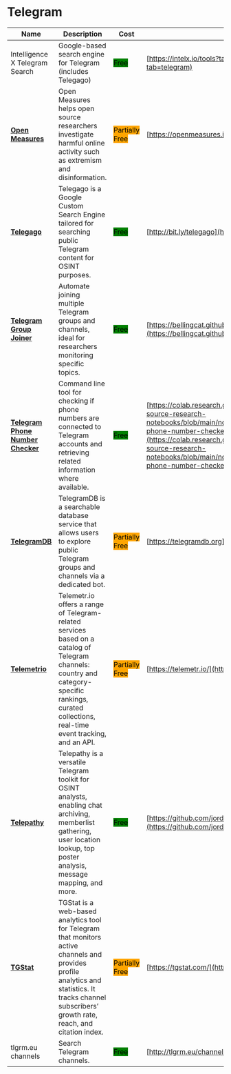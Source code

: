 # Telegram

| Name | Description | Cost | URL |
| --- | --- | --- | --- |
| Intelligence X Telegram Search | Google-based search engine for Telegram (includes Telegago) | <mark style="background-color:green;">Free</mark> | [https://intelx.io/tools?tab=telegram](https://intelx.io/tools?tab=telegram) |
| [**Open Measures**](../../../tools/open-measures/README.md) | Open Measures helps open source researchers investigate harmful online activity such as extremism and disinformation. | <mark style="background-color:orange;">Partially Free</mark> | [https://openmeasures.io/](https://openmeasures.io/) |
| [**Telegago**](../../../tools/telegago/README.md) | Telegago is a Google Custom Search Engine tailored for searching public Telegram content for OSINT purposes. | <mark style="background-color:green;">Free</mark> | [http://bit.ly/telegago](http://bit.ly/telegago) |
| [**Telegram Group Joiner**](../../../tools/telegram-group-joiner/README.md) | Automate joining multiple Telegram groups and channels, ideal for researchers monitoring specific topics. | <mark style="background-color:green;">Free</mark> | [https://bellingcat.github.io/telegram-group-joiner/](https://bellingcat.github.io/telegram-group-joiner/) |
| [**Telegram Phone Number Checker**](../../../tools/telegram-phone-number-checker/README.md) | Command line tool for checking if phone numbers are connected to Telegram accounts and retrieving related information where available. | <mark style="background-color:green;">Free</mark> | [https://colab.research.google.com/github/bellingcat/open-source-research-notebooks/blob/main/notebooks/bellingcat/telegram-phone-number-checker.ipynb](https://colab.research.google.com/github/bellingcat/open-source-research-notebooks/blob/main/notebooks/bellingcat/telegram-phone-number-checker.ipynb) |
| [**TelegramDB**](../../../tools/telegramdb/README.md) | TelegramDB is a searchable database service that allows users to explore public Telegram groups and channels via a dedicated bot. | <mark style="background-color:orange;">Partially Free</mark> | [https://telegramdb.org](https://telegramdb.org) |
| [**Telemetrio**](../../../tools/telemetrio/README.md) | Telemetr.io offers a range of Telegram-related services based on a catalog of Telegram channels: country and category-specific rankings, curated collections, real-time event tracking, and an API. | <mark style="background-color:orange;">Partially Free</mark> | [https://telemetr.io/](https://telemetr.io/) |
| [**Telepathy**](../../../tools/telepathy/README.md) | Telepathy is a versatile Telegram toolkit for OSINT analysts, enabling chat archiving, memberlist gathering, user location lookup, top poster analysis, message mapping, and more. | <mark style="background-color:green;">Free</mark> | [https://github.com/jordanwildon/Telepathy](https://github.com/jordanwildon/Telepathy) |
| [**TGStat**](../../../tools/tgstat/README.md) | TGStat is a web-based analytics tool for Telegram that monitors active channels and provides profile analytics and statistics. It tracks channel subscribers’ growth rate, reach, and citation index. | <mark style="background-color:orange;">Partially Free</mark> | [https://tgstat.com/](https://tgstat.com/) |
| tlgrm.eu channels | Search Telegram channels. | <mark style="background-color:green;">Free</mark> | [http://tlgrm.eu/channels](http://tlgrm.eu/channels) |